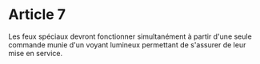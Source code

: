 # Article 7

Les feux spéciaux devront fonctionner simultanément à partir d'une seule commande munie d'un voyant lumineux permettant de s'assurer de leur mise en service.
